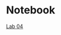 # Notebook
[Lab 04](https://github.com/carl-marqs/MC536/blob/master/lab04/notebooks/nhanes-lab-02.ipynb)
